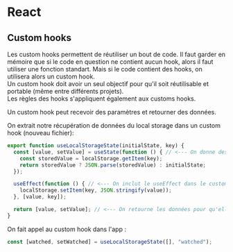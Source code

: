 # React

## Custom hooks

Les custom hooks permettent de réutiliser un bout de code. Il faut garder en mémoire que si le code en question ne contient aucun hook, alors il faut utiliser une fonction standart. Mais si le code contient des hooks, on utilisera alors un custom hook.  
Un custom hook doit avoir un seul objectif pour qu'il soit réutilisable et portable (même entre différents projets).  
Les règles des hooks s'appliquent également aux customs hooks.

Un custom hook peut recevoir des paramètres et retourner des données.

On extrait notre récupération de données du local storage dans un custom hook (nouveau fichier):

```js
export function useLocalStorageState(initialState, key) {
  const [value, setValue] = useState(function () { // <--- On donne des noms génériques 
    const storedValue = localStorage.getItem(key);
    return storedValue ? JSON.parse(storedValue) : initialState;
  });

  useEffect(function () { // <--- On inclut le useEffect dans le custom hook
    localStorage.setItem(key, JSON.stringify(value));
  }, [value, key]);

  return [value, setValue]; // <--- On retourne les données pour qu'elles soient accessibles
}
```

On fait appel au custom hook dans l'app :

```js
const [watched, setWatched] = useLocalStorageState([], "watched");
```